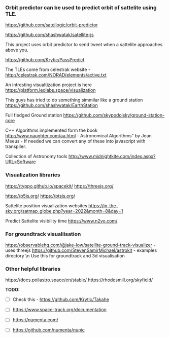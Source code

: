 ### Orbit predictor can be used to predict orbit of sattelite using TLE.
https://github.com/satellogic/orbit-predictor 

https://github.com/shashwatak/satellite-js


This project uses orbit predictor to send tweet when a sattelite approaches above you. 

https://github.com/Krytic/PassPredict

The TLEs come from celestrak website - http://celestrak.com/NORAD/elements/active.txt

An intresting visualtization project is here
https://platform.leolabs.space/visualization


This guys has tried to do something simmilar like a ground station
https://github.com/shashwatak/EarthStation

Full fledged Ground station
https://github.com/skypodolsky/ground-station-core

C++ Algorithms implemented form the book 
http://www.naughter.com/aa.html - Astronomical Algorithms" by Jean Meeus - If needed we can convert any of these into javascript with transpiler. 

Collection of Astronomy tools
http://www.midnightkite.com/index.aspx?URL=Software


### Visualization libraries
https://typpo.github.io/spacekit/
https://threejs.org/

https://p5js.org/
https://ptsjs.org/

Sattelite position visualization websites
https://in-the-sky.org/satmap_globe.php?year=2022&month=8&day=1

Predict Sattelite visibility time
https://www.n2yo.com/

### For groundtrack visualiisation
https://observablehq.com/@jake-low/satellite-ground-track-visualizer - uses threejs
https://github.com/StevenSamirMichael/astrokit - examples directory \n
Use this for groundtrack and 3d visualisation

### Other helpful libraries
https://docs.poliastro.space/en/stable/
https://rhodesmill.org/skyfield/


**TODO:**
- [ ] Check this - https://github.com/Krytic/Takahe
- [ ] https://www.space-track.org/documentation
- [ ] https://numenta.com/
- [ ] https://github.com/numenta/nupic




